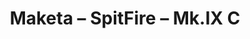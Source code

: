 ---
layout: product
title: "Maketa – SpitFire – Mk.IX C"
price: "4300" 
desc: "Maketa"
img_path: "/assets/img/AK148001.jpg"
brand: "AK"
available: true
special_offer: false
new: false
soon: false
cat: "010000"
subcat: "012100"
subsubcat: "00"
sifra: "AK148001"
popular: false
---